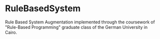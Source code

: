 # RuleBasedSystem
Rule Based System Augmentation implemented through the coursework of  "Rule-Based Programming" graduate class of the German University in Cairo.
